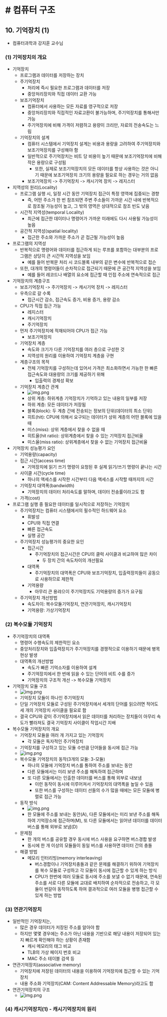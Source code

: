 # # 컴퓨터 구조

## 10. 기억장치 (1)

- 컴퓨터과학과 강지훈 교수님

### (1) 기억장치의 개요

- 기억장치
    - 프로그램과 데이터를 저장하는 장치
    - 주기억장치
        - 처리에 즉시 필요한 프로그램과 데이터를 저장
        - 중앙처리장치와 직접 데이터 교환 가능
    - 보조기억장치
        - 컴퓨터에서 사용하는 모든 자료를 영구적으로 저장
        - 중앙처리장치와 직접적인 자료고환이 불가능하며, 주기억장치를 통해서만 가능
        - 주기억장치에 비해 가격이 저렴하고 용량이 크리만, 자료의 전송속도는 느림
    - 기억장치의 설계
        - 컴퓨터 시스템에서 기억장치 설계는 비용과 용량을 고려하여 주기억장치와 보조기억장치를 구성해야 함
        - 일반적으로 주기억장치는 비트 당 비용이 높기 때문에 보조기억장치에 비해 작은 용량으로 구성됨
            - 또한, 실제로 보조기억장치의 모든 데이터를 항상 사용하는 것은 아니기 때문에 보조기억장치 크기의 용량을 필요로 하는 경우는 거의 없음
        - 보조기억장치 -> 주기억장치 -> 캐시기억 장치 -> 레지스터
- 지역성의 원리(Locality)
    - 프로그램 실행 시, 일정 시간 동안 기억장치 접근이 특정 영역에 집중되는 경향
        - 즉, 어떤 주소가 한 번 참조되면 주변 주소들이 가까운 시간 내에 반복적으로 참조될 가능성이 높고, 그 밖의 영역은 상대적으로 참조 빈도 낮음
    - 시간적 지역성(temporal Locality)
        - 최근에 접근한 데이터나 명령어가 가까운 미래에도 다시 사용될 가능성이 높음
    - 공간적 지역성(spatial locality)
        - 접근한 주소와 가까운 주소가 곧 접근될 가능성이 높음
- 프로그램의 지역성
    - 반복적으로 명령어와 데이터를 접근하게 되는 루프를 포함하는 대부분의 프로그램은 상당히 큰 시간적 지역성을 보임
        - 예를 들어 반복문 처리 시 코드블록 내부의 같은 변수에 반복적으로 접슨
    - 또한, 대개의 명령어들이 순차적으로 접근되기 때문에 큰 공간적 지역성을 보임
        - 예를 들어 레코드나 배열의 요소에 접근할 때 인접 주소에 연속적으로 접근
- 기억장치의 계층구조
    - 보조기억장치 -> 주기억장치 -> 캐시기억 장치 -> 레지스터
    - 우측으로 갈 수록
        - 접근시간 감소, 접근속도 증가, 비용 증가, 용량 감소
    - CPU가 직접 접근 가능
        - 레지스터
        - 캐시기억장치
        - 주기억장치
    - 먼저 주기억장치에 적재되어야 CPU가 접근 가능
        - 보조기억장치
    - 기억장치 계층
        - 속도와 크기가 다른 기억장치를 여러 층으로 구성한 것
        - 지역성의 원리를 이용하여 기억장치 계층을 구현
    - 계층구조의 목적
        - 전체 기억장치를 구성하는데 있어서 가격은 최소화하면서 가능한 한 빠른 접근속도와 대용량의 크기를 제공하기 위해
            - 입출력의 경제성 확보
    - 기억장치 계층간 관계
        - ![img.png](image/10-01.png)
        - 상위 계층: 하위계층 기억장치가 기억하고 있는 내용의 일부를 저장
        - 하위 계층: 모든 데이터가 저장됨
        - 블록(block): 두 계층 간에 전송되는 정보의 단위(데이터의 최소 단위)
        - 히트(hit): CPU에 의해서 요구되는 데이터가 상위 계층의 어떤 블록에 있을 때
        - 미스(miss): 상위 계층에서 찾을 수 없을 때
        - 히트율(hit ratio): 상위계층에서 찾을 수 있는 기억장치 접근비율
        - 미스율(miss ratio): 상위계층에서 찾을 수 없는 기억장치 접근비율
- 기억장치 성능평가 요인
    - 기억용량(capacity)
    - 접근 시간(access time)
        - 기억장치에 읽기 쓰기 명령이 요청된 후 실제 읽기/쓰기 명령이 끝나는 시간
    - 사이클 시간(cycle time)
        - 하나의 액세스를 시작한 시간부터 다음 액세스를 시작할 때까지의 시간
    - 기억장치 대역폭(bandwidth)
        - 기억장치의 데이터 처리속도를 말하며, 데이터 전송률이라고도 함
    - 가격(cost)
- 프로그램 실행 중 필요한 데이터를 일시적으로 저장하는 기억장치
    - 주기억장치는 컴퓨터 시스템에서의 필수적인 하드웨어 요소
        - 휘발성
        - CPU와 직접 연결
        - 빠른 접근속도
        - 실행 공간
    - 주기억장치 성능평가의 중요한 요인
        - 접근시간
            - 주기억장치의 접근시간은 CPU의 클럭 사이클과 비교하여 많은 차이
                - 두 장치 간의 속도차이의 개선필요
        - 대역폭
            - 주기억장치의 대역폭은 CPU와 보조기억장치, 입출력장치들이 공동으로 사용하므로 제한적
        - 기억용량
            - 아무리 큰 용랴으이 주기억장치도 기억용량의 증가가 요구됨
    - 주기억장치 개선방법
        - 속도차이: 복수모듈기억장치, 연관기억장치, 캐시기억장치
        - 기억용량: 가상기억장치

### (2) 복수모듈 기억장치

- 주기억장치의 대역폭
    - 명령어 수행속도의 제한적인 요소
    - 중앙처리장치와 입출력장치가 주기억장치를 경쟁적으로 이용하기 때문에 병목현상 발생
    - 대역폭의 개선방법
        - 속도가 빠른 기억소자를 이용하여 설계
        - 주기억장치에서 한 번에 읽을 수 있는 단어의 비트 수를 증가
        - 기억장치의 구조적 개선 -> 복수모듈 기억장치
- 기억장치 모듈 구조
    - ![img.png](image/10-02.png)
    - 기억장치 모듈이 하나인 주기억장치
    - 단일 기억장치 모듈로 구성된 주기억장치에서 세개의 단어를 읽으려면 적어도 세 개의 기억장치 사이클을 필요로 함
    - 결국 CPU와 같이 주기억장치에서 읽은 데이터를 처리하는 장치들이 아무리 속도가 빨라져도 결국 기억장치 사이클이 작업시간 지배
- 복수모듈 기억장치의 개요
    - 기억장치 모듈을 여러 개 가지고 있는 기억장치
        - 각 모듈은 독자적인 주기억장치
    - 기억장치를 구성하고 있는 모듈 수만큼 단어들을 동시에 접근 가능
    - ![img.png](image/10-03.png)
    - 복수모듈 기억장치의 동작(3개의 모듈: 3-모듈)
        - 하나의 모듈에 기억장치 버스를 통하여 주소를 보내는 동안
        - 다른 모듈에서는 미리 보낸 주소를 해독하여 접근하며
        - 또 다른 모듈에서는 인출한 데이터를 버스를 통해 외부로 내보냄
            - 이런 동작이 동시에 이루어져서 기억장치의 대역폭을 높일 수 있음
            - 또한 버스를 구성하는 데이터 선들의 수가 많을 때에는 모든 모듈에 병렬로 접근 가능
    - 동작 방식
        - ![img.png](image/10-04.png)
        - 한 모듈에 주소를 보내는 동안(A), 다른 모듈에서는 미리 보낸 주소를 해독하여 기억장소에 접근하며(M), 또 다른 모듈에서는 읽어낸 데이터를 데이터버스를 통해 외부로 보냄(D)
    - 문제점
        - 한 개의 버스를 공유할 경우 동시에 버스 사용을 요구하면 버스경합 발생
        - 동시에 한 개 이상의 모듈들이 동일 버스를 사용하면 데이터 간의 충돌
    - 해결 방법
        - 메모리 인터리빙(memory interleaving)
            - 버스경합이나 기억장치충돌과 같은 문제를 해결하기 위하여 기억장치를 복수 모듈로 구성하고 각 모듈이 동시에 접근할 수 있게 하는 방식
            - CPU가 한번에 여러 모듈로 동시에 주소를 보낼 수 없기 때문에, 연속된 주소를 서로 다른 모듈에 교대로 배치하여 순차적으로 전송하고, 각 모듈이 번갈아 동작하도록 하여 결과적으로 여러
              모듈을 병행 접근할 수 있게 하는 방법

### (3) 연관기억장치

- 일반적인 기억장치는,
    - 많은 경우 데이터가 저장된 주소를 알아야 함
    - 하지만 몇몇 경우에는 주소가 아닌 내용을 기반으로 해당 내용이 저장되어 있는지 빠르게 확인해야 하는 상황이 존재함
        - 캐시 메모리의 태그 비교
        - TLB의 가상 페이지 번호 비교
        - MAC 주소 테이블 검색 등
- 연관기억장치(associative memory)
    - 기억장치에 저장된 데이터의 내용을 이용하여 기억장치에 접근할 수 있는 기억장치
    - 내용 주소화 기억장치(CAM: Content Addressable Memory)라고도 함
- 연관기억장치의 구조
    - ![img.png](image/10-05.png)

### (4) 캐시기억장치(1) - 캐시기억장치의 원리
